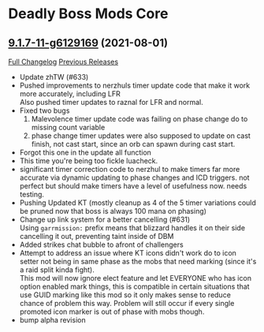 # Deadly Boss Mods Core

## [9.1.7-11-g6129169](https://github.com/DeadlyBossMods/DeadlyBossMods/tree/6129169e8111f83c84cdaedb26469c18a2ea3b0d) (2021-08-01)
[Full Changelog](https://github.com/DeadlyBossMods/DeadlyBossMods/compare/9.1.7...6129169e8111f83c84cdaedb26469c18a2ea3b0d) [Previous Releases](https://github.com/DeadlyBossMods/DeadlyBossMods/releases)

- Update zhTW (#633)  
- Pushed improvements to nerzhuls timer update code that make it work more accurately, including LFR  
    Also pushed timer updates to raznal for LFR and normal.  
- Fixed two bugs  
    1. Malevolence timer update code was failing on phase change do to missing count variable  
    2. phase change timer updates were also supposed to update on cast finish, not cast start, since an orb can spawn during cast start.  
- Forgot this one in the update all function  
- This time you're being too fickle luacheck.  
- significant timer correction code to nerzhul to make timers far more accurate via dynamic updating to phase changes and ICD triggers. not perfect but should make timers have a level of usefulness now. needs testing.  
- Pushing Updated KT (mostly cleanup as 4 of the 5 timer variations could be pruned now that boss is always 100 mana on phasing)  
- Change up link system for a better cancelling (#631)  
    Using `garrmission:` prefix means that blizzard handles it on their side cancelling it out, preventing taint inside of DBM  
- Added strikes chat bubble to afront of challengers  
- Attempt to address an issue where KT icons didn't work do to icon setter not being in same phase as the mobs that need marking (since it's a raid split kinda fight).  
    This mod will now ignore elect feature and let EVERYONE who has icon option enabled mark things, this is compatible in certain situations that use GUID marking like this mod so it only makes sense to reduce chance of problem this way. Problem will still occur if every single promoted icon marker is out of phase with mobs though.  
- bump alpha revision  
